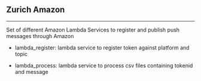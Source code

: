 Zurich Amazon
---------------
---------------

Set of different Amazon Lambda Services to register and publish push messages through Amazon


- lambda_register: lambda service to register token against platform and topic

- lambda_process: lambda service to process csv files containing tokenid and message